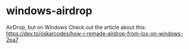 # windows-airdrop
AirDrop, but on Windows
Check out the article about this: https://dev.to/oskarcodes/how-i-remade-airdrop-from-ios-on-windows-2pa7
